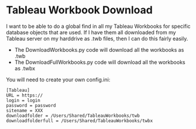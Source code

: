 # Tableau Workbook Download

I want to be able to do a global find in all my Tableau Workbooks for specific database objects that are used. If I have them all downloaded from my Tableau server on my harddrive as .twb files, then I can do this fairly easily.

- The DownloadWorkbooks.py code will download all the workbooks as .twb
- The DownloadFullWorkbooks.py code will download all the workbooks as .twbx

You will need to create your own config.ini:

    [Tableau]
    URL = https://
    login = login
    password = password
    sitename = XXX
    downloadfolder = /Users/Shared/TableauWorkbooks/twb
    downloadfolderfull = /Users/Shared/TableauWorkbooks/twbx
